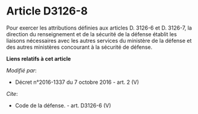 # Article D3126-8

Pour exercer les attributions définies aux articles D. 3126-6 et D. 3126-7, la          direction du renseignement et de la
sécurité de la défense établit les liaisons nécessaires avec les autres services du ministère de la défense et des autres
ministères concourant à la sécurité de défense.

**Liens relatifs à cet article**

_Modifié par_:

  - Décret n°2016-1337 du 7 octobre 2016 - art. 2 (V)

_Cite_:

  - Code de la défense. - art. D3126-6 (V)
